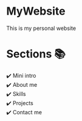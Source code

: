 # MyWebsite
This is my personal website

# Sections 📚

✔️ Mini intro\
✔️ About me \
✔️ Skills\
✔️ Projects\
✔️ Contact me


